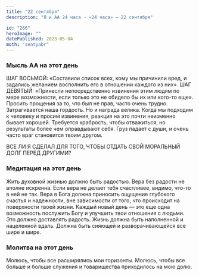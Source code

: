 ```yaml
---
title: "22 сентября"
description: "Я и АА 24 часа - «24 часа» — 22 сентября"

id: "266"
heroImage: ""
datePublished: 2023-05-04
moth: "sentyabr"
---
```


### Мысль АА на этот день

ШАГ ВОСЬМОЙ: «Составили список всех, кому мы причинили вред, и задались
желанием восполнить его в отношении каждого из них». ШАГ ДЕВЯТЫЙ: «Принесли
непосредственно извинения этим людям по мере возможности, если только это не
обидело бы их или кого-то еще». Просить прощения за то, что был не прав, часто
очень трудно. Затрагивается наша гордость. Но и награда велика. Когда мы
подходим к человеку и просим извинения, реакция на это почти неизменно бывает
хорошей. Требуется храбрость, чтобы отважиться, но результаты более чем
оправдывают себя. Груз падает с души, и очень часто враг становится твоим
другом.

ВСЕ ЛИ Я СДЕЛАЛ ДЛЯ ТОГО, ЧТОБЫ ОТДАТЬ СВОЙ МОРАЛЬНЫЙ ДОЛГ ПЕРЕД ДРУГИМИ?

### Медитация на этот день

Жить духовной жизнью должно быть радостью. Вера без радости не вполне
искренна. Если вера не делает тебя счастливее, видимо, что-то в ней не так.
Вера в Бога должна приносить ощущение глубокого счастья и надежности, вне
зависимости от того, что происходит на поверхности твоей жизни. Каждый новый
день — это еще одна возможность послужить Богу и улучшить твои отношения с
людьми. Это должно доставлять радость. Жизнь должна быть наполненной и
нацеленной вдаль. Должна быть сияющей и разворачивающейся все шире и шире.

### Молитва на этот день

Молюсь, чтобы все расширялись мои горизонты. Молюсь, чтобы все больше и больше
служения и товарищества приходилось на мою долю.
